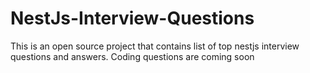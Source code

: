 # NestJs-Interview-Questions
This is an open source project that contains list of top nestjs interview questions and answers. Coding questions are coming soon
